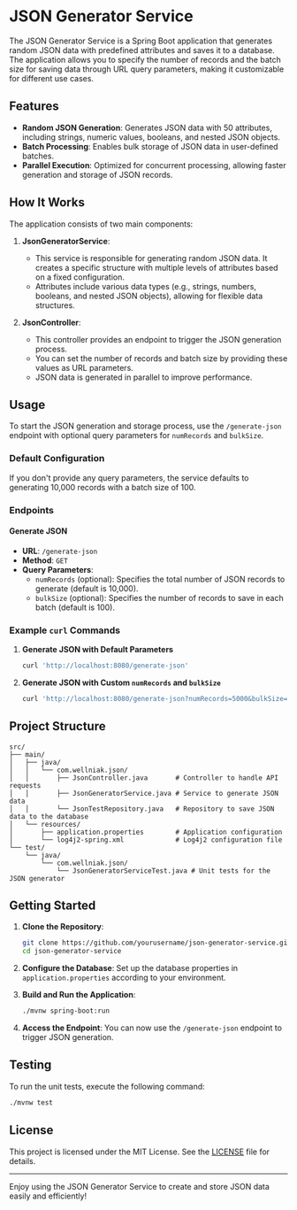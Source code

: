 
# JSON Generator Service

The JSON Generator Service is a Spring Boot application that generates random JSON data with predefined attributes and saves it to a database. The application allows you to specify the number of records and the batch size for saving data through URL query parameters, making it customizable for different use cases.

## Features

- **Random JSON Generation**: Generates JSON data with 50 attributes, including strings, numeric values, booleans, and nested JSON objects.
- **Batch Processing**: Enables bulk storage of JSON data in user-defined batches.
- **Parallel Execution**: Optimized for concurrent processing, allowing faster generation and storage of JSON records.

## How It Works

The application consists of two main components:

1. **JsonGeneratorService**: 
   - This service is responsible for generating random JSON data. It creates a specific structure with multiple levels of attributes based on a fixed configuration.
   - Attributes include various data types (e.g., strings, numbers, booleans, and nested JSON objects), allowing for flexible data structures.

2. **JsonController**:
   - This controller provides an endpoint to trigger the JSON generation process.
   - You can set the number of records and batch size by providing these values as URL parameters.
   - JSON data is generated in parallel to improve performance.

## Usage

To start the JSON generation and storage process, use the `/generate-json` endpoint with optional query parameters for `numRecords` and `bulkSize`.

### Default Configuration

If you don't provide any query parameters, the service defaults to generating 10,000 records with a batch size of 100.

### Endpoints

#### Generate JSON

- **URL**: `/generate-json`
- **Method**: `GET`
- **Query Parameters**:
  - `numRecords` (optional): Specifies the total number of JSON records to generate (default is 10,000).
  - `bulkSize` (optional): Specifies the number of records to save in each batch (default is 100).

### Example `curl` Commands

1. **Generate JSON with Default Parameters**
   ```bash
   curl 'http://localhost:8080/generate-json'
   ```

2. **Generate JSON with Custom `numRecords` and `bulkSize`**
   ```bash
   curl 'http://localhost:8080/generate-json?numRecords=5000&bulkSize=200'
   ```

## Project Structure

```
src/
├── main/
│   ├── java/
│   │   └── com.wellniak.json/
│   │       ├── JsonController.java       # Controller to handle API requests
│   │       ├── JsonGeneratorService.java # Service to generate JSON data
│   │       └── JsonTestRepository.java   # Repository to save JSON data to the database
│   └── resources/
│       ├── application.properties        # Application configuration
│       └── log4j2-spring.xml             # Log4j2 configuration file
└── test/
    └── java/
        └── com.wellniak.json/
            └── JsonGeneratorServiceTest.java # Unit tests for the JSON generator
```

## Getting Started

1. **Clone the Repository**:
   ```bash
   git clone https://github.com/yourusername/json-generator-service.git
   cd json-generator-service
   ```

2. **Configure the Database**:
   Set up the database properties in `application.properties` according to your environment.

3. **Build and Run the Application**:
   ```bash
   ./mvnw spring-boot:run
   ```

4. **Access the Endpoint**:
   You can now use the `/generate-json` endpoint to trigger JSON generation.

## Testing

To run the unit tests, execute the following command:

```bash
./mvnw test
```

## License

This project is licensed under the MIT License. See the [LICENSE](LICENSE) file for details.

---

Enjoy using the JSON Generator Service to create and store JSON data easily and efficiently!
